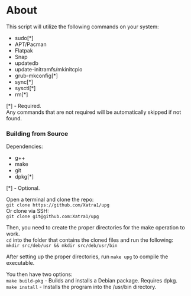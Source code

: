 # About
This script will utilize the following commands on your system:
- sudo\[*]
- APT/Pacman
- Flatpak
- Snap
- updatedb
- update-initramfs/mkinitcpio
- grub-mkconfig\[*]
- sync\[*]
- sysctl\[*]
- rm\[*]  
  
\[*] - Required.  
Any commands that are not required will be automatically skipped if not found.
### Building from Source
Dependencies:
- g++
- make
- git
- dpkg\[*]  
  
\[*] - Optional.
  
Open a terminal and clone the repo:  
``git clone https://github.com/Xatra1/upg``  
Or clone via SSH:  
``git clone git@github.com:Xatra1/upg``  
  
Then, you need to create the proper directories for the make operation to work.  
``cd`` into the folder that contains the cloned files and run the following:  
``mkdir src/deb/usr && mkdir src/deb/usr/bin``  

After setting up the proper directories, run ``make upg`` to compile the executable.  
  
You then have two options:  
``make build-pkg`` - Builds and installs a Debian package. Requires dpkg.  
``make install`` - Installs the program into the /usr/bin directory.